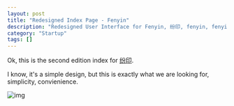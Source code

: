 ```yaml
---
layout: post
title: "Redesigned Index Page - Fenyin"
description: "Redesigned User Interface for Fenyin, 纷印, fenyin, fenyin.me, 在线打印, 东半球最好用的打印服务"
category: "Startup"
tags: []
---
```


Ok, this is the second edition index for [纷印](https://fenyin.me).

I know, it's a simple design, but this is exactly what we are looking for, simplicity, convienience.

![img](http://7sbqda.com1.z0.glb.clouddn.com/07eb4c2bd363c4497854c31cda4ba6d97d5a1f3441790-F23rFE.png)
